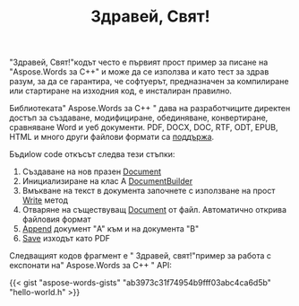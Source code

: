 ﻿---
title: Здравей, Свят!
second_title: Прост пример как да използвате Aspose.Words за C++
articleTitle: Здравей, Свят!
linktitle: Здравей Свят
description: "Създавайте, редактирайте и запазете първия си документ във всеки поддържан формат, като използвате Aspose.Words за C++, за да изпитате неговата простота и сила в C++."
type: docs
weight: 15
url: /bg/cpp/hello-world/
timestamp: 2024-01-27-14-07-04
---

"Здравей, Свят!"кодът често е първият прост пример за писане на "Aspose.Words за C++" и може да се използва и като тест за здрав разум, за да се гарантира, че софтуерът, предназначен за компилиране или стартиране на изходния код, е инсталиран правилно.

Библиотеката" Aspose.Words за C++ " дава на разработчиците директен достъп за създаване, модифициране, обединяване, конвертиране, сравняване Word и уеб документи. PDF, DOCX, DOC, RTF, ODT, EPUB, HTML и много други файлови формати са [поддържа](/words/cpp/supported-document-formats/).

Бъдиlow code откъсът следва тези стъпки:

1. Създаване на нов празен [Document](https://reference.aspose.com/words/cpp/aspose.words/document/)
1. Инициализиране на клас А [DocumentBuilder](https://reference.aspose.com/words/cpp/aspose.words/documentbuilder/)
1. Вмъкване на текст в документа започнете с използване на прост [Write](https://reference.aspose.com/words/cpp/aspose.words/documentbuilder/write/) метод
1. Отваряне на съществуващ [Document](https://reference.aspose.com/words/cpp/aspose.words/document/document/) от файл. Автоматично открива файловия формат
1. [Append](https://reference.aspose.com/words/cpp/aspose.words/document/appenddocument/) документ "A" към и на документа "B"
1. [Save](https://reference.aspose.com/words/cpp/aspose.words/document/save/) изходът като PDF

Следващият кодов фрагмент е " Здравей, свят!"пример за работа с експонати на" Aspose.Words за C++ " API:

{{< gist "aspose-words-gists" "ab3973c31f74954b9fff03abc4ca6d5b" "hello-world.h" >}}
